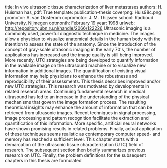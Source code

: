 title: In vivo ultrasonic tissue characterization of liver metastases
authors: H. Huisman
has_pdf: True
template: publication-thesis
coverpng: Huis98c.png
promotor: A. van Oosterom
copromotor: J. M. Thijssen
school: Radboud University, Nijmegen
optmonth: February 19
year: 1998
urlweb: http://repository.ubn.ru.nl/handle/2066/122226
Ultrasonic imaging is a commonly used, powerful diagnostic technique in medicine. The images allow a physician to visualize anatomical details in the human body with the intention to assess the state of the anatomy. Since the introduction of the concept of gray-scale ultrasonic imaging in the early 70's, the number of applications has increased and the image quality is still being improved. More recently, UTC strategies are being developed to quantify information in the available image on the ultrasound machine or to visualize new information in additional images. The quantification of existing visual information may help physicians to enhance the robustness and reproducibility of their assessments. This thesis describes improved and/or new UTC strategies. This research was motivated by developments in related research areas. Continuing fundamental research in medical ultrasound has led to an increase in the understanding of the physical mechanisms that govern the image formation process. The resulting theoretical insights may enhance the amount of information that can be retrieved from ultrasonic images. Recent techniques in signal processing, image processing and pattern recognition facilitate the extraction and quantification of this information. More specific, artificial neural networks have shown promising results in related problems. Finally, actual application of these techniques seems realistic as contemporary computer speed- and memory has reached a sufficient level. This chapter starts with a demarcation of the ultrasonic tissue characterization (UTC) field of research. The subsequent section then briefly summarizes previous research on UTC. Finally, the problem definitions for the subsequent chapters in this thesis are formulated

